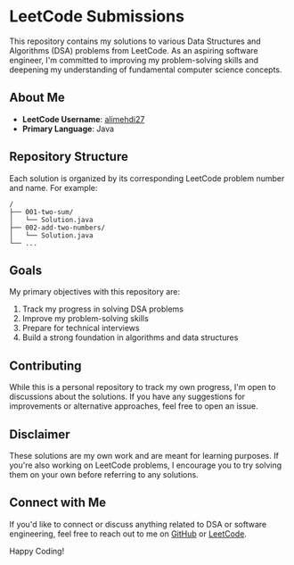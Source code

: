 # LeetCode Submissions

This repository contains my solutions to various Data Structures and Algorithms (DSA) problems from LeetCode. As an aspiring software engineer, I'm committed to improving my problem-solving skills and deepening my understanding of fundamental computer science concepts.

## About Me

- **LeetCode Username**: [alimehdi27](https://leetcode.com/alimehdi27/)
- **Primary Language**: Java

## Repository Structure

Each solution is organized by its corresponding LeetCode problem number and name. For example:

```
/
├── 001-two-sum/
│   └── Solution.java
├── 002-add-two-numbers/
│   └── Solution.java
└── ...
```

## Goals

My primary objectives with this repository are:

1. Track my progress in solving DSA problems
2. Improve my problem-solving skills
3. Prepare for technical interviews
4. Build a strong foundation in algorithms and data structures

## Contributing

While this is a personal repository to track my own progress, I'm open to discussions about the solutions. If you have any suggestions for improvements or alternative approaches, feel free to open an issue.

## Disclaimer

These solutions are my own work and are meant for learning purposes. If you're also working on LeetCode problems, I encourage you to try solving them on your own before referring to any solutions.

## Connect with Me

If you'd like to connect or discuss anything related to DSA or software engineering, feel free to reach out to me on [GitHub](https://github.com/alimehdi04) or [LeetCode](https://leetcode.com/alimehdi27/).

Happy Coding!
